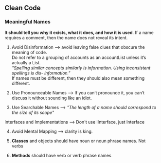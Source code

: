 ## Clean Code

### Meaningful Names

**It should tell you why it exists, what it does, and how it is used**. If a name requires a comment, then the name does not reveal its intent.

1. Avoid Disinformation --> avoid leaving false clues that obscure the meaning of code.\
   Do not refer to a grouping of accounts as an accountList unless it’s actually a List.\
   _"Spelling similar concepts similarly is information. Using inconsistent spellings is dis-
   information."_\
   If names must be different, then they should also mean something different.

2. Use Pronounceable Names --> If you can’t pronounce it, you can’t discuss it without sounding like an idiot.

3. Use Searchable Names --> _"The length of a name should correspond to the size of its scope"_

Interfaces and Implementations --> Don't use IInterface, just Interface

4. Avoid Mental Mapping --> clarity is king.

5. **Classes** and objects should have noun or noun phrase names. Not verbs

6. **Methods** should have verb or verb phrase names

